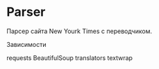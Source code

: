 # Parser
Парсер сайта New Yourk Times с переводчиком.

Зависимости

requests
BeautifulSoup
translators
textwrap
